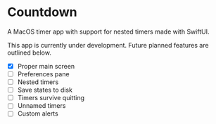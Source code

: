 # Countdown
A MacOS timer app with support for nested timers made with SwiftUI.

This app is currently under development. Future planned features are outlined below.
- [x] Proper main screen
- [ ] Preferences pane
- [ ] Nested timers
- [ ] Save states to disk
- [ ] Timers survive quitting
- [ ] Unnamed timers
- [ ] Custom alerts
